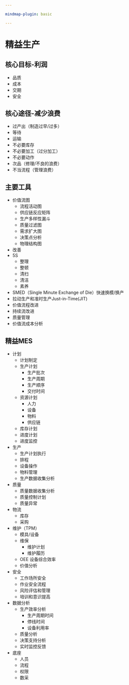```yaml
---

mindmap-plugin: basic

---
```


# 精益生产
## 核心目标-利润
- 品质
- 成本
- 交期
- 安全

## 核心途径-减少浪费
- 过产出（制造过早/过多）
- 等待
- 运输
- 不必要库存
- 不必要加工（过分加工）
- 不必要动作
- 次品（修理/不良的浪费）
- 不当流程（管理浪费）

## 主要工具
- 价值流图
   - 流程活动图
   - 供应链反应矩阵
   - 生产多样性漏斗
   - 质量过滤图
   - 需求扩大图
   - 决策点分析
   - 物理结构图
- 改善
- 5S
   - 整理
   - 整顿
   - 清扫
   - 清洁
   - 素养
- SMED（Single Minute Exchange of Die）快速换模/换产
- 拉动生产和准时生产Just-in-Time(JIT)
- 价值流程改进
- 持续流改进
- 质量管理
- 价值流成本分析

## 精益MES
- 计划
   - 计划制定
   - 生产计划
     - 生产批次
     - 生产周期
     - 生产顺序
     - 交付时间
   - 资源计划
     - 人力
     - 设备
     - 物料
     - 供应链
   - 库存计划
   - 进度计划
   - 进度监控
- 生产
   - 生产计划执行
   - 排程
   - 设备操作
   - 物料管理
   - 生产数据收集分析
- 质量
   - 质量数据收集分析
   - 质量控制计划
   - 质量异常
- 物流
   - 库存
   - 采购
- 维护（TPM）
   - 模具/设备
   - 维保
      - 维护计划
      - 维护履历
   - OEE 设备综合效率
   - 价值分析
- 安全
   - 工作场所安全
   - 作业安全流程
   - 风险评估和管理
   - 培训和意识提高
- 数据分析
   - 生产效率分析
      - 生产周期时间
      - 停线时间
      - 设备利用率
   - 质量分析
   - 决策支持分析
   - 实时监控反馈
- 底座
   - 人员
   - 流程
   - 权限
   - 数采


